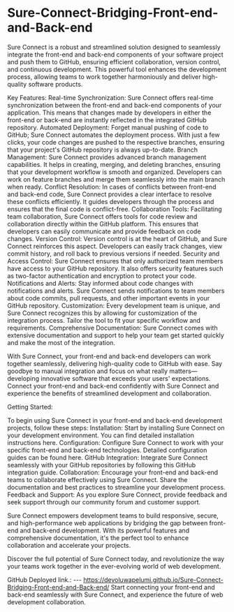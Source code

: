 # Sure-Connect-Bridging-Front-end-and-Back-end
Sure Connect is a robust and streamlined solution designed to seamlessly integrate the front-end and back-end components of your software project and push them to GitHub, ensuring efficient collaboration, version control, and continuous development. 
This powerful tool enhances the development process, allowing teams to work together harmoniously and deliver high-quality software products.

Key Features:
Real-time Synchronization: Sure Connect offers real-time synchronization between the front-end and back-end components of your application. This means that changes made by developers in either the front-end or back-end are instantly reflected in the integrated GitHub repository.
Automated Deployment: Forget manual pushing of code to GitHub; Sure Connect automates the deployment process. With just a few clicks, your code changes are pushed to the respective branches, ensuring that your project's GitHub repository is always up-to-date.
Branch Management: Sure Connect provides advanced branch management capabilities. It helps in creating, merging, and deleting branches, ensuring that your development workflow is smooth and organized. Developers can work on feature branches and merge them seamlessly into the main branch when ready.
Conflict Resolution: In cases of conflicts between front-end and back-end code, Sure Connect provides a clear interface to resolve these conflicts efficiently. It guides developers through the process and ensures that the final code is conflict-free.
Collaboration Tools: Facilitating team collaboration, Sure Connect offers tools for code review and collaboration directly within the GitHub platform. This ensures that developers can easily communicate and provide feedback on code changes.
Version Control: Version control is at the heart of GitHub, and Sure Connect reinforces this aspect. Developers can easily track changes, view commit history, and roll back to previous versions if needed.
Security and Access Control: Sure Connect ensures that only authorized team members have access to your GitHub repository. It also offers security features such as two-factor authentication and encryption to protect your code.
Notifications and Alerts: Stay informed about code changes with notifications and alerts. Sure Connect sends notifications to team members about code commits, pull requests, and other important events in your GitHub repository.
Customization: Every development team is unique, and Sure Connect recognizes this by allowing for customization of the integration process. Tailor the tool to fit your specific workflow and requirements.
Comprehensive Documentation: Sure Connect comes with extensive documentation and support to help your team get started quickly and make the most of the integration.

With Sure Connect, your front-end and back-end developers can work together seamlessly, delivering high-quality code to GitHub with ease. Say goodbye to manual integration and focus on what really matters—developing innovative software that exceeds your users' expectations. Connect your front-end and back-end confidently with Sure Connect and experience the benefits of streamlined development and collaboration.

Getting Started:

To begin using Sure Connect in your front-end and back-end development projects, follow these steps:
Installation: Start by installing Sure Connect on your development environment. You can find detailed installation instructions here.
Configuration: Configure Sure Connect to work with your specific front-end and back-end technologies. Detailed configuration guides can be found here.
GitHub Integration: Integrate Sure Connect seamlessly with your GitHub repositories by following this GitHub integration guide.
Collaboration: Encourage your front-end and back-end teams to collaborate effectively using Sure Connect. Share the documentation and best practices to streamline your development process.
Feedback and Support: As you explore Sure Connect, provide feedback and seek support through our community forum and customer support.

Sure Connect empowers development teams to build responsive, secure, and high-performance web applications by bridging the gap between front-end and back-end development. With its powerful features and comprehensive documentation, it's the perfect tool to enhance collaboration and accelerate your projects.

Discover the full potential of Sure Connect today, and revolutionize the way your teams work together in the ever-evolving world of web development.

GitHub Deployed link.: ---  https://devoluwapelumi.github.io/Sure-Connect-Bridging-Front-end-and-Back-end/
Start connecting your front-end and back-end seamlessly with Sure Connect, and experience the future of web development collaboration.
